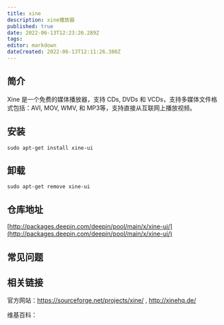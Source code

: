 ```yaml
---
title: xine
description: xine播放器
published: true
date: 2022-06-13T12:23:26.289Z
tags: 
editor: markdown
dateCreated: 2022-06-13T12:11:26.380Z
---
```


## 简介

Xine 是一个免费的媒体播放器，支持 CDs, DVDs 和 VCDs，支持多媒体文件格式包括：AVI, MOV, WMV, 和 MP3等，支持直接从互联网上播放视频。

## 安装

`sudo apt-get install xine-ui`

## 卸载

`sudo apt-get remove xine-ui`

## 仓库地址

[http://packages.deepin.com/deepin/pool/main/x/xine-ui/](http://packages.deepin.com/deepin/pool/main/x/xine-ui/)

## 常见问题

## 相关链接
官方网站：https://sourceforge.net/projects/xine/ , http://xinehq.de/

维基百科：